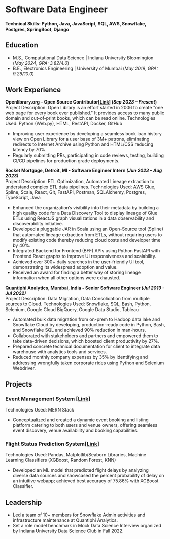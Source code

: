 # Software Data Engineer

#### Technical Skills: Python, Java, JavaScript, SQL, AWS, Snowflake, Postgres, SpringBoot, Django

## Education
- M.S., Computational Data Science	| Indiana University Bloomington (_May 2024_, _GPA: 3.82/4.0_)	 			        
- B.E., Electronics Engineering | University of Mumbai (_May 2019_, _GPA: 9.26/10.0_)

## Work Experience
**Openlibrary.org – Open Source Contributor[[Link](https://openlibrary.org/)] (_Sep 2023 – Present_)** \
Project Description: Open Library is an effort started in 2006 to create "one web page for every book ever published." It
provides access to many public domain and out-of-print books, which can be read online.
Technologies Used: Python (Web.py), HTML, RestAPI, Docker, GitHub
- Improving user experience by developing a seamless book loan history view on Open Library for a user base of 3M+ patrons, eliminating redirects to Internet Archive using Python and HTML/CSS reducing latency by 70%.
- Regularly submitting PRs, participating in code reviews, testing, building CI/CD pipelines for production grade deployments.

**Rocket Mortgage, Detroit, MI - Software Engineer Intern _(Jun 2023 – Aug 2023)_** \
Project Description: ETL Optimization, Automated Lineage extraction to understand complex ETL data pipelines.
Technologies Used: AWS Glue, Spline, Scala, React, Git, FastAPI, Postman, SQLAlchemy, Postgres, TypeScript, Java
- Enhanced the organization’s visibility into their metadata by building a high quality code for a Data Discovery Tool to display lineage of Glue ETLs using ReactJS graph visualizations in a data observability and discoverability initiative.
- Developed a pluggable JAR in Scala using an Open-Source tool (Spline) that automated lineage extraction from ETLs, without requiring users to modify existing code thereby reducing cloud costs and developer time by 40%.
- Integrated Backend for Frontend (BFF) APIs using Python FastAPI with Frontend React graphs to improve UI responsiveness and scalability.
- Achieved over 300+ daily searches in the user-friendly UI tool, demonstrating its widespread adoption and value.
- Received an award for finding a better way of storing lineage information when all other options were exhausted.

**Quantiphi Analytics, Mumbai, India - Senior Software Engineer _(Jul 2019 - Jul 2022)_** \
Project Description: Data Migration, Data Consolidation from multiple sources to Cloud.
Technologies Used: Snowflake, SQL, Bash, Python, Selenium, Google Cloud BigQuery, Google Data Studio, Tableau
- Automated bulk data migration from on-prem to Hadoop data lake and Snowflake Cloud by developing, production-ready code in Python, Bash, and Snowflake SQL and achieved 90% reduction in man-hours.
- Collaborated with stakeholders and partners and empowered them to take data-driven decisions, which boosted client productivity by 27%.
- Prepared concrete technical documentation for client to integrate data warehouse with analytics tools and services.
- Reduced monthly company expenses by 35% by identifying and addressing wrongfully taken corporate rides using Python and Selenium Webdriver.

## Projects
### Event Management System [[Link](https://hanabi-hyuga.onrender.com/login)]
Technologies Used: MERN Stack
- Conceptualized and created a dynamic event booking and listing platform catering to both users and venue owners, offering seamless event discovery, venue availability and booking capabilities.

### Flight Status Prediction System[[Link](https://github.com/anujamerwade/Flight-Delay-Prediction-predict)]
Technologies Used: Pandas, Matplotlib/Seaborn Libraries, Machine Learning Classifiers (XGBoost, Random Forest, KNN)
- Developed an ML model that predicted flight delays by analyzing diverse data sources and showcased the percent probability of delay on an intuitive webapp; achieved best accuracy of 75.86% with XGBoost Classifier.

## Leadership
- Led a team of 10+ members for Snowflake Admin activities and infrastructure maintenance at Quantiphi Analytics.
- Set a role model benchmark in Mock Data Science Interview organized by Indiana University Data Science Club in Fall 2022.
